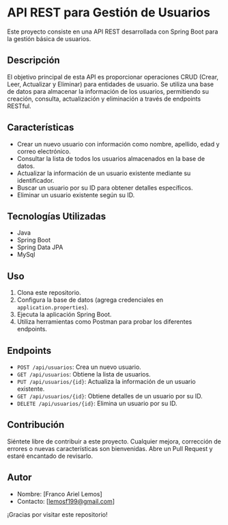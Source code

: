 # API REST para Gestión de Usuarios

Este proyecto consiste en una API REST desarrollada con Spring Boot para la gestión básica de usuarios.

## Descripción

El objetivo principal de esta API es proporcionar operaciones CRUD (Crear, Leer, Actualizar y Eliminar) para entidades de usuario. Se utiliza una base de datos para almacenar la información de los usuarios, permitiendo su creación, consulta, actualización y eliminación a través de endpoints RESTful.

## Características

- Crear un nuevo usuario con información como nombre, apellido, edad y correo electrónico.
- Consultar la lista de todos los usuarios almacenados en la base de datos.
- Actualizar la información de un usuario existente mediante su identificador.
- Buscar un usuario por su ID para obtener detalles específicos.
- Eliminar un usuario existente según su ID.

## Tecnologías Utilizadas

- Java
- Spring Boot
- Spring Data JPA
- MySql

## Uso

1. Clona este repositorio.
2. Configura la base de datos (agrega credenciales en `application.properties`).
3. Ejecuta la aplicación Spring Boot.
4. Utiliza herramientas como Postman para probar los diferentes endpoints.

## Endpoints

- `POST /api/usuarios`: Crea un nuevo usuario.
- `GET /api/usuarios`: Obtiene la lista de usuarios.
- `PUT /api/usuarios/{id}`: Actualiza la información de un usuario existente.
- `GET /api/usuarios/{id}`: Obtiene detalles de un usuario por su ID.
- `DELETE /api/usuarios/{id}`: Elimina un usuario por su ID.

## Contribución

Siéntete libre de contribuir a este proyecto. Cualquier mejora, corrección de errores o nuevas características son bienvenidas. Abre un Pull Request y estaré encantado de revisarlo.

## Autor

- Nombre: [Franco Ariel Lemos]
- Contacto: [lemosf199@gmail.com]

¡Gracias por visitar este repositorio!
